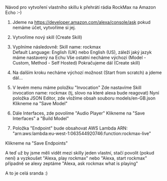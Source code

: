 Návod pro vytvoření vlastního skillu k přehrátí rádia RockMax na Amazon Echo :-)

1. Jdeme na https://developer.amazon.com/alexa/console/ask pokud nemáme účet, vytvoříme si jej.

2. Vytvoříme nový skill (Create Skill)

3. Vyplníme následovně:
	Skill name: rockmax        
	Default Language: English (UK) nebo English (US), záleží jaký jazyk máme nastavený na Echu
        Vše ostatní necháme výchozí (Model - Custom, Method - Self Hosted)
	Pokračujeme dál (Create skill)

4. Na dalším kroku necháme výchozí možnost (Start from scratch) a jdeme dál...

5. V levém menu máme položku "Invocation"
	Zde nastavíme Skill invocation name: rockmax (tj, slovo na které alexa bude reagovat)
	Nyní položka JSON Editor, zde vložíme obsah souboru models/en-GB.json
	Klikneme na "Save Model"

6. Dále Interfaces, zde povolíme "Audio Player"
	Klikneme na "Save Interfaces" a "Build Model"

7. Položka "Endpoint" bude obsahovat AWS Lambda ARN:
	"arn:aws:lambda:eu-west-1:063544920746:function:rockmax-live"

Klikneme na "Save Endpoints"


A teď už by jsme měli vidět mezi skilly jeden vlastní, stačí povolit (pokud není)
a vyzkoušet "Alexa, play rockmax" nebo "Alexa, start rockmax" případně se alexy zeptáme "Alexa, ask rockmax what is playing"

A to je celá sranda :)

